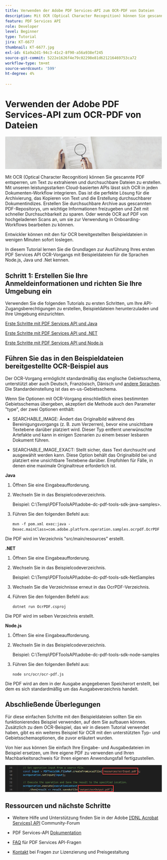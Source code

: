 ```yaml
---
title: Verwenden der Adobe PDF Services-API zum OCR-PDF von Dateien
description: Mit OCR (Optical Character Recognition) können Sie gescannte PDF entsperren, um Text zu extrahieren und durchsuchbare Dateien zu erstellen
feature: PDF Services API
role: Developer
level: Beginner
type: Tutorial
jira: KT-6677
thumbnail: KT-6677.jpg
exl-id: 61a9a2d1-94c3-41c2-8f90-a56a938ef245
source-git-commit: 5222e1626f4e79c02298e81d621216469753ca72
workflow-type: tm+mt
source-wordcount: '599'
ht-degree: 4%

---
```


# Verwenden der Adobe PDF Services-API zum OCR-PDF von Dateien

![PDF Hero Image erstellen](assets/OCR_hero.jpg)

Mit OCR (Optical Character Recognition) können Sie gescannte PDF entsperren, um Text zu extrahieren und durchsuchbare Dateien zu erstellen. Mit unseren leistungsstarken Cloud-basierten APIs lässt sich OCR in jeden Dokumenten-Workflow integrieren. Das ist die perfekte Lösung für die Archivierung, das Kopieren von Text und die Erstellung durchsuchbarer Dokumentindizes. Erstellen Sie durchsuchbare Archive aus gescannten PDF-Repositorys, um wichtige Informationen freizugeben und Zeit mit schneller Durchsuchbarkeit zu sparen. Oder wende OCR auf PDF von hochgeladenen Scans an, um sie zur Verwendung in Onboarding-Workflows bearbeiten zu können.

Entwickler können mit den für OCR bereitgestellten Beispieldateien in wenigen Minuten sofort loslegen.

In diesem Tutorial lernen Sie die Grundlagen zur Ausführung Ihres ersten PDF Services API OCR-Vorgangs mit Beispieldateien für die Sprachen Node.js, Java und .Net kennen.

## Schritt 1: Erstellen Sie Ihre Anmeldeinformationen und richten Sie Ihre Umgebung ein

Verwenden Sie die folgenden Tutorials zu ersten Schritten, um Ihre API-Zugangsberechtigungen zu erstellen, Beispieldateien herunterzuladen und Ihre Umgebung einzurichten.

[Erste Schritte mit PDF Services API und Java](gettingstartedjava.md)

[Erste Schritte mit PDF Services API und .NET](gettingstartednet.md)

[Erste Schritte mit PDF Services API und Node.js](createpdffromhtml.md)

## Führen Sie das in den Beispieldateien bereitgestellte OCR-Beispiel aus

Der OCR-Vorgang ermöglicht standardmäßig das englische Gebietsschema, unterstützt aber auch Deutsch, Französisch, Dänisch und [andere Sprachen](https://opensource.adobe.com/pdftools-sdk-docs/release/latest/howtos.html#ocr-with-explicit-language). Die Standardeinstellung ist das en-us-Gebietsschema.

Wenn Sie Optionen mit OCR-Vorgang einschließlich eines bestimmten Gebietsschemas übergeben, akzeptiert die Methode auch den Parameter &quot;type&quot;, der zwei Optionen enthält:

* SEARCHABLE_IMAGE: Ändert das Originalbild während des Bereinigungsvorgangs (z. B. zum Verzerren), bevor eine unsichtbare Textebene darüber platziert wird. Dieser Typ entfernt unerwünschte Artefakte und kann in einigen Szenarien zu einem besser lesbaren Dokument führen.

* SEARCHABLE_IMAGE_EXACT: Stellt sicher, dass Text durchsucht und ausgewählt werden kann. Diese Option behält das Originalbild bei und platziert eine unsichtbare Textebene darüber. Empfohlen für Fälle, in denen eine maximale Originaltreue erforderlich ist.

**Java**

1. Öffnen Sie eine Eingabeaufforderung.

1. Wechseln Sie in das Beispielcodeverzeichnis.

   Beispiel: C:\Temp\PDFToolsAPI\adobe-dc-pdf-tools-sdk-java-samples>.

1. Führen Sie den folgenden Befehl aus:

   `mvn -f pom.xml exec:java -Dexec.mainClass=com.adobe.platform.operation.samples.ocrpdf.OcrPDF`

Die PDF wird im Verzeichnis &quot;src/main/resources&quot; erstellt.

**.NET**

1. Öffnen Sie eine Eingabeaufforderung.

1. Wechseln Sie in das Beispielcodeverzeichnis.

   Beispiel: C:\Temp\PDFToolsAPI\adobe-dc-pdf-tools-sdk-NetSamples

1. Wechseln Sie die Verzeichnisse erneut in das OcrPDF-Verzeichnis.

1. Führen Sie den folgenden Befehl aus:

   `dotnet run OcrPDF.csproj`

Die PDF wird im selben Verzeichnis erstellt.

**Node.js**

1. Öffnen Sie eine Eingabeaufforderung.

1. Wechseln Sie in das Beispielcodeverzeichnis.

   Beispiel: C:\Temp\PDFToolsAPI\adobe-dc-pdf-tools-sdk-node-samples

1. Führen Sie den folgenden Befehl aus:

   `node src/ocr/ocr-pdf.js`

Die PDF wird an dem in der Ausgabe angegebenen Speicherort erstellt, bei dem es sich standardmäßig um das Ausgabeverzeichnis handelt.

## Abschließende Überlegungen

Für diese einfachen Schritte mit den Beispieldateien sollten Sie ein funktionierendes Beispiel verwenden, auf dem Sie aufbauen können. Zusätzlich zu dem OCR-Beispiel, das wir in diesem Tutorial verwendet haben, gibt es ein weiteres Beispiel für OCR mit den unterstützten Typ- und Gebietsschemaoptionen, die zuvor erläutert wurden.

Von hier aus können Sie einfach Ihre Eingabe- und Ausgabedateien im Beispiel ersetzen, um Ihre eigene PDF zu verwenden und Ihren Machbarkeitsnachweis für Ihren eigenen Anwendungsfall fertigzustellen.

![Konzeptnachweis](assets/OCR_poc.png)

## Ressourcen und nächste Schritte

* Weitere Hilfe und Unterstützung finden Sie in der Adobe [[!DNL Acrobat Services] API](https://community.adobe.com/t5/document-cloud-sdk/bd-p/Document-Cloud-SDK?page=1&amp;sort=latest_replies&amp;filter=all) Community-Forum

* PDF Services-API [Dokumentation](https://www.adobe.com/go/pdftoolsapi_doc)

* [FAQ](https://community.adobe.com/t5/document-cloud-sdk/faq-for-document-services-pdf-tools-api/m-p/10726197) für PDF Services API-Fragen

* [Kontakt](https://www.adobe.com/go/pdftoolsapi_requestform) bei Fragen zur Lizenzierung und Preisgestaltung
